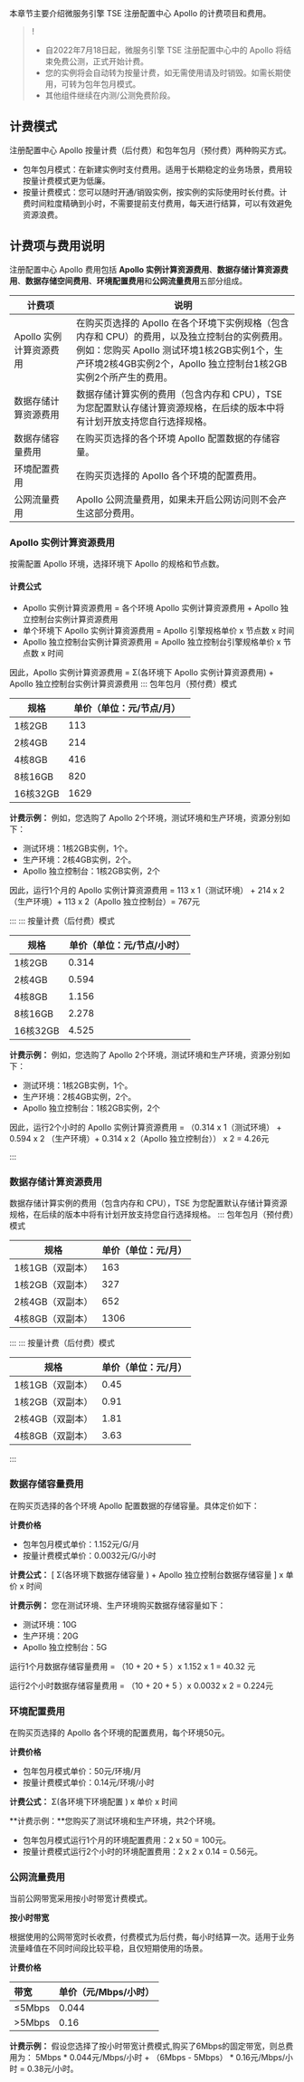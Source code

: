 

本章节主要介绍微服务引擎 TSE 注册配置中心 Apollo 的计费项目和费用。

>!
>- 自2022年7月18日起，微服务引擎 TSE 注册配置中心中的 Apollo 将结束免费公测，正式开始计费。
>- 您的实例将会自动转为按量计费，如无需使用请及时销毁。如需长期使用，可转为包年包月模式。
>- 其他组件继续在内测/公测免费阶段。


## 计费模式

注册配置中心 Apollo 按量计费（后付费）和包年包月（预付费）两种购买方式。

- 包年包月模式：在新建实例时支付费用。适用于长期稳定的业务场景，费用较按量计费模式更为低廉。
- 按量计费模式：您可以随时开通/销毁实例，按实例的实际使用时长付费。计费时间粒度精确到小时，不需要提前支付费用，每天进行结算，可以有效避免资源浪费。

## 计费项与费用说明

注册配置中心 Apollo 费用包括 **Apollo 实例计算资源费用**、**数据存储计算资源费用**、**数据存储空间费用**、**环境配置费用**和**公网流量费用**五部分组成。
<table>
<thead>
<tr>
<th>计费项</th>
<th>说明</th>
</tr>
</thead>
<tbody><tr>
<td>Apollo 实例计算资源费用</td>
<td>在购买页选择的 Apollo 在各个环境下实例规格（包含内存和 CPU）的费用，以及独立控制台的实例费用。<br>例如：您购买 Apollo 测试环境1核2GB实例1个，生产环境2核4GB实例2个，Apollo 独立控制台1核2GB实例2个所产生的费用。</td>
</tr>
<tr>
<td>数据存储计算资源费用</td>
<td>数据存储计算实例的费用（包含内存和 CPU），TSE 为您配置默认存储计算资源规格，在后续的版本中将有计划开放支持您自行选择规格。</td>
</tr>
<tr>
<td>数据存储容量费用</td>
<td>在购买页选择的各个环境 Apollo 配置数据的存储容量。</td>
</tr>
<tr>
<td>环境配置费用</td>
<td>在购买页选择的 Apollo 各个环境的配置费用。</td>
</tr>
<tr>
<td>公网流量费用</td>
<td>Apollo 公网流量费用，如果未开启公网访问则不会产生这部分费用。</td>
</tr>
</tbody></table>



### Apollo 实例计算资源费用

按需配置 Apollo 环境，选择环境下 Apollo 的规格和节点数。

#### 计费公式 
- Apollo 实例计算资源费用 = 各个环境 Apollo 实例计算资源费用 + Apollo 独立控制台实例计算资源费用
- 单个环境下 Apollo 实例计算资源费用 = Apollo 引擎规格单价 x 节点数 x 时间
- Apollo 独立控制台实例计算资源费用 = Apollo 独立控制台引擎规格单价 x 节点数 x 时间

因此，Apollo 实例计算资源费用 = Σ(各环境下 Apollo 实例计算资源费用) + Apollo 独立控制台实例计算资源费用
<dx-tabs>
::: 包年包月（预付费）模式
<table>
<thead>
<tr>
<th style = "width:30%">规格</th>
<th>单价（单位：元/节点/月）</th>
</tr>
</thead>
<tbody><tr>
<td>1核2GB</td>
<td>113</td>
</tr>
<tr>
<td>2核4GB</td>
<td>214</td>
</tr>
<tr>
<td>4核8GB</td>
<td>416</td>
</tr>
<tr>
<td>8核16GB</td>
<td>820</td>
</tr>
<tr>
<td>16核32GB</td>
<td>1629</td>
</tr>
</tbody></table>

**计费示例：** 例如，您选购了 Apollo 2个环境，测试环境和生产环境，资源分别如下：
- 测试环境：1核2GB实例，1个。
- 生产环境：2核4GB实例，2个。
- Apollo 独立控制台：1核2GB实例，2个

因此，运行1个月的 Apollo 实例计算资源费用 = 113 x 1（测试环境） + 214 x 2 （生产环境）+  113 x 2（Apollo 独立控制台）=  767元

:::
::: 按量计费（后付费）模式
<table>
<thead>
<tr>
<th style = "width:30%">规格</th>
<th>单价（单位：元/节点/小时）</th>
</tr>
</thead>
<tbody><tr>
<td>1核2GB</td>
<td>0.314</td>
</tr>
<tr>
<td>2核4GB</td>
<td>0.594</td>
</tr>
<tr>
<td>4核8GB</td>
<td>1.156</td>
</tr>
<tr>
<td>8核16GB</td>
<td>2.278</td>
</tr>
<tr>
<td>16核32GB</td>
<td>4.525</td>
</tr>
</tbody></table>

**计费示例：** 例如，您选购了 Apollo 2个环境，测试环境和生产环境，资源分别如下：

- 测试环境：1核2GB实例，1个。
- 生产环境：2核4GB实例，2个。
- Apollo 独立控制台：1核2GB实例，2个

因此，运行2个小时的 Apollo 实例计算资源费用 = （0.314 x 1（测试环境） + 0.594 x 2 （生产环境）+  0.314 x 2（Apollo 独立控制台）） x 2 =  4.26元

:::
</dx-tabs>


### 数据存储计算资源费用

数据存储计算实例的费用（包含内存和 CPU），TSE 为您配置默认存储计算资源规格，在后续的版本中将有计划开放支持您自行选择规格。
<dx-tabs>
::: 包年包月（预付费）模式
<table>
<thead>
<tr>
<th>规格</th>
<th>单价（单位：元/月）</th>
</tr>
</thead>
<tbody><tr>
<td>1核1GB（双副本）</td>
<td>163</td>
</tr>
<tr>
<td>1核2GB（双副本）</td>
<td>327</td>
</tr>
<tr>
<td>2核4GB（双副本）</td>
<td>652</td>
</tr>
<tr>
<td>4核8GB（双副本）</td>
<td>1306</td>
</tr>
</tbody></table>


:::
::: 按量计费（后付费）模式
<table>
<thead>
<tr>
<th>规格</th>
<th>单价（单位：元/月）</th>
</tr>
</thead>
<tbody><tr>
<td>1核1GB（双副本）</td>
<td>0.45</td>
</tr>
<tr>
<td>1核2GB（双副本）</td>
<td>0.91</td>
</tr>
<tr>
<td>2核4GB（双副本）</td>
<td>1.81</td>
</tr>
<tr>
<td>4核8GB（双副本）</td>
<td>3.63</td>
</tr>
</tbody></table>
:::
</dx-tabs>

### 数据存储容量费用

在购买页选择的各个环境 Apollo 配置数据的存储容量。具体定价如下：

**计费价格**

- 包年包月模式单价：1.152元/G/月
- 按量计费模式单价：0.0032元/G/小时

**计费公式：** [ Σ(各环境下数据存储容量 ) + Apollo 独立控制台数据存储容量 ] x 单价 x 时间 

**计费示例：** 您在测试环境、生产环境购买数据存储容量如下：

- 测试环境：10G
- 生产环境：20G
- Apollo 独立控制台：5G

运行1个月数据存储容量费用 = （10 + 20 + 5 ）x 1.152  x 1 = 40.32 元

运行2个小时数据存储容量费用  = （10 + 20 + 5 ）x 0.0032 x 2 = 0.224元



### 环境配置费用

在购买页选择的 Apollo 各个环境的配置费用，每个环境50元。

**计费价格**

- 包年包月模式单价：50元/环境/月
- 按量计费模式单价：0.14元/环境/小时

**计费公式：** Σ(各环境下环境配置 ) x 单价 x 时间 

**计费示例：**您购买了测试环境和生产环境，共2个环境。

- 包年包月模式运行1个月的环境配置费用：2 x 50 = 100元。
- 按量计费模式运行2个小时的环境配置费用：2 x 2 x 0.14 = 0.56元。



### 公网流量费用

当前公网带宽采用按小时带宽计费模式。

**按小时带宽**

根据使用的公网带宽时长收费，付费模式为后付费，每小时结算一次。适用于业务流量峰值在不同时间段比较平稳，且仅短期使用的场景。

**计费价格**

| 带宽   | 单价（元/Mbps/小时） |
| :----- | :------------------- |
| ≤5Mbps | 0.044                |
| >5Mbps | 0.16                 |

**计费示例：** 假设您选择了按小时带宽计费模式,购买了6Mbps的固定带宽，则总费用为： 5Mbps * 0.044元/Mbps/小时 + （6Mbps - 5Mbps） * 0.16元/Mbps/小时 = 0.38元/小时。
